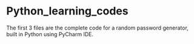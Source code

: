 # Python_learning_codes
The first 3 files are the complete code for a random password generator, built in Python using PyCharm IDE.

